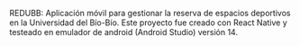 REDUBB: Aplicación móvil para gestionar la reserva de espacios deportivos en la Universidad del Bío-Bío.
Este proyecto fue creado con React Native y testeado en emulador de android (Android Studio) versión 14.

